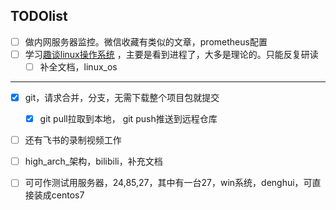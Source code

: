 ## TODOlist

- [ ] 做内网服务器监控。微信收藏有类似的文章，prometheus配置
- [ ] 学习[趣谈linux操作系统](http://ddns.10086.fund:23339/15-%E8%B6%A3%E8%B0%88Linux%E6%93%8D%E4%BD%9C%E7%B3%BB%E7%BB%9F/04-%E6%A0%B8%E5%BF%83%E5%8E%9F%E7%90%86%E7%AF%87%EF%BC%9A%E7%AC%AC%E4%B8%89%E9%83%A8%E5%88%86%20%E8%BF%9B%E7%A8%8B%E7%AE%A1%E7%90%86%20%2810%E8%AE%B2%29/)  ，主要是看到进程了，大多是理论的。只能反复研读
  - [ ] 补全文档，linux_os
  
---

- [x] git，请求合并，分支，无需下载整个项目包就提交
  - [x] git pull拉取到本地， git push推送到远程仓库
- [ ] 还有飞书的录制视频工作
- [ ] high_arch_架构，bilibili，补充文档

- [ ] 可可作测试用服务器，24,85,27，其中有一台27，win系统，denghui，可直接装成centos7
